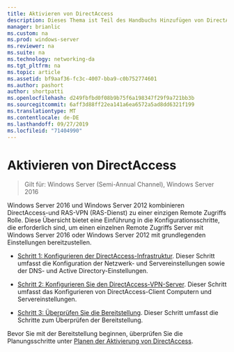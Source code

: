 ```yaml
---
title: Aktivieren von DirectAccess
description: Dieses Thema ist Teil des Handbuchs Hinzufügen von DirectAccess zu einer vorhandenen Remote Zugriffs Bereitstellung (VPN) für Windows Server 2016.
manager: brianlic
ms.custom: na
ms.prod: windows-server
ms.reviewer: na
ms.suite: na
ms.technology: networking-da
ms.tgt_pltfrm: na
ms.topic: article
ms.assetid: bf9aaf36-fc3c-4007-bba9-c0b752774601
ms.author: pashort
author: shortpatti
ms.openlocfilehash: d249fbfbd0f08b9b75f6a198347f29f9a721bb3b
ms.sourcegitcommit: 6aff3d88ff22ea141a6ea6572a5ad8dd6321f199
ms.translationtype: MT
ms.contentlocale: de-DE
ms.lasthandoff: 09/27/2019
ms.locfileid: "71404990"
---
```

# <a name="enable-directaccess"></a>Aktivieren von DirectAccess

>Gilt für: Windows Server (Semi-Annual Channel), Windows Server 2016

 Windows Server 2016 und Windows Server 2012 kombinieren DirectAccess-und RAS-VPN (RAS-Dienst) zu einer einzigen Remote Zugriffs Rolle. Diese Übersicht bietet eine Einführung in die Konfigurationsschritte, die erforderlich sind, um einen einzelnen Remote Zugriffs Server mit Windows Server 2016 oder Windows Server 2012 mit grundlegenden Einstellungen bereitzustellen.
  
-   [Schritt 1: Konfigurieren der DirectAccess-Infrastruktur](step-1-configure-da-inf-davpn.md). Dieser Schritt umfasst die Konfiguration der Netzwerk- und Servereinstellungen sowie der DNS- und Active Directory-Einstellungen.  
  
-   [Schritt 2: Konfigurieren Sie den DirectAccess-VPN-Server](step-2-configure-server-davpn.md). Dieser Schritt umfasst das Konfigurieren von DirectAccess-Client Computern und Servereinstellungen.  
  
-   [Schritt 3: Überprüfen Sie die Bereitstellung](step-3-verify-davpn.md). Dieser Schritt umfasst die Schritte zum Überprüfen der Bereitstellung.  
  
Bevor Sie mit der Bereitstellung beginnen, überprüfen Sie die Planungsschritte unter [Planen der Aktivierung von DirectAccess](Plan-to-Enable-DirectAccess.md).  
  


